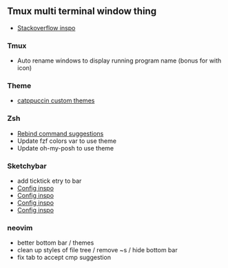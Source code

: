
## Tmux multi terminal window thing
 - [Stackoverflow inspo](https://unix.stackexchange.com/questions/282365/using-multiple-terminal-x-windows-with-one-tmux-session)

### Tmux
 - Auto rename windows to display running program name (bonus for with icon)

### Theme
 - [catppuccin custom themes](https://github.com/catppuccin/nvim/discussions/323)

### Zsh
 - [Rebind command suggestions](https://nixos.wiki/wiki/Zsh#Zsh-autocomplete_not_working)
 - Update fzf colors var to use theme
 - Update oh-my-posh to use theme


### Sketchybar
 - add ticktick etry to bar
 - [Config inspo](https://user-images.githubusercontent.com/22680421/211197150-f1ff3f18-4b1a-4c6c-8174-ff70997af0fd.png)
 - [Config inspo](https://github.com/FelixKratz/dotfiles/blob/e6288b3f4220ca1ac64a68e60fced2d4c3e3e20b/.config/sketchybar/sketchybarrc)
 - [Config inspo](https://github.com/FelixKratz/SketchyBar/discussions/47?sort=top)
 - [Config inspo](https://github.com/mvritz/dotfiles)


### neovim
 - better bottom bar / themes
 - clean up styles of file tree / remove ~s / hide bottom bar
 - fix tab to accept cmp suggestion
